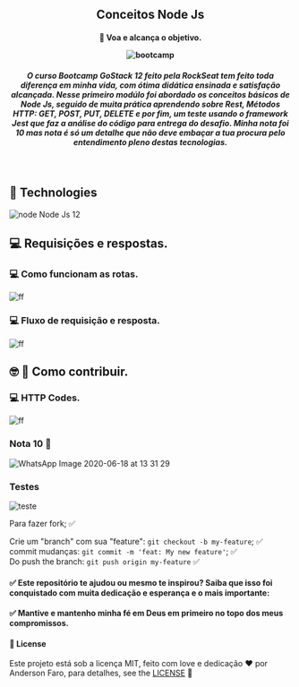 <h2 align="center"> Conceitos Node Js </h2>

<h4 align="center">

🚀 Voa e alcança o objetivo.

![bootcamp](https://user-images.githubusercontent.com/3237047/85075213-31fa8800-b194-11ea-8b4e-12e8df42ded5.jpg)

</h4>

<h5 align="center">
O curso Bootcamp GoStack 12 feito pela RockSeat tem feito toda diferença em minha vida, com ótima didática ensinada e satisfação alcançada. Nesse primeiro modúlo foi abordado
os conceitos básicos de Node Js, seguido de muita prática aprendendo sobre Rest, Métodos HTTP: GET, POST, PUT, DELETE e por fim, um teste usando o framework Jest que faz a análise do código para entrega do desafio.
Minha nota foi 10 mas nota é só um detalhe que não deve embaçar a tua procura pelo entendimento pleno destas tecnologias.

</h5>
<br/>

## :rocket: Technologies

 ![node](https://user-images.githubusercontent.com/3237047/82362958-8cf95d80-99e3-11ea-870a-aeb1a046b8d8.png) Node Js 12 &nbsp;

## :computer: Requisições e respostas.
### :computer: Como funcionam as rotas.

![ff](https://user-images.githubusercontent.com/3237047/85076391-67a07080-b196-11ea-8b27-49957fc38061.png)

### :computer: Fluxo de requisição e resposta.

![ff](https://user-images.githubusercontent.com/3237047/85076737-23fa3680-b197-11ea-9d0d-c68bd9ba703a.png)

## :nerd_face: :rocket: Como contribuir.

### :computer: HTTP Codes.
![ff](https://user-images.githubusercontent.com/3237047/85077051-c4505b00-b197-11ea-92ff-cbcedb6886b0.png)

### Nota 10 👋
![WhatsApp Image 2020-06-18 at 13 31 29](https://user-images.githubusercontent.com/3237047/85078301-83a61100-b19a-11ea-8936-f25d9038eb3d.jpeg)


### Testes
![teste](https://user-images.githubusercontent.com/3237047/85079102-63775180-b19c-11ea-9370-c83a0a2bd0c7.png)


Para fazer fork; :white_check_mark:

Crie um "branch" com sua "feature": `git checkout -b my-feature`; :white_check_mark: <br/>
commit mudanças: `git commit -m 'feat: My new feature'`; :white_check_mark:<br/>
 Do push the branch: `git push origin my-feature` :white_check_mark:

####  :white_check_mark:  Este repositório te ajudou ou mesmo te inspirou? Saiba que isso foi conquistado com muita dedicação e esperança e o mais importante:
#### :white_check_mark:  Mantive e mantenho minha fé em <b>Deus</b> em primeiro no topo dos meus compromissos.

#### :page_facing_up: License
Este projeto está sob a licença  MIT, feito com love e dedicação :hearts: por Anderson Faro, para detalhes, see the [LICENSE](LICENSE.md) 👋























